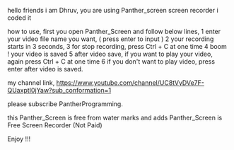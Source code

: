 hello friends i am Dhruv,
you are using Panther_screen screen recorder
i coded it 

how to use,
first you open Panther_Screen and follow below lines,
1  enter your video file name you want, ( press enter to input )
2  your recording starts in 3 seconds,
3  for stop recording, press Ctrl + C at one time
4  boom !  your video is saved 
5  after video save, if you want to play your video, again press Ctrl + C at one time
6  if you don't want to play video, press enter after video is saved.


my channel link,
https://www.youtube.com/channel/UC8tVyDVe7F-QUaxptI0jYaw?sub_conformation=1

please subscribe PantherProgramming.

this Panther_Screen is free from water marks and adds
Panther_Screen is Free Screen Recorder (Not Paid)

Enjoy !!!
